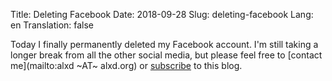 Title: Deleting Facebook
Date: 2018-09-28
Slug: deleting-facebook
Lang: en
Translation: false

Today I finally permanently deleted my Facebook account. I'm still taking a longer break from all the other social media, but please feel free to [contact me](mailto:alxd ~AT~ alxd.org) or [subscribe](feeds/all.atom.xml) to this blog.
